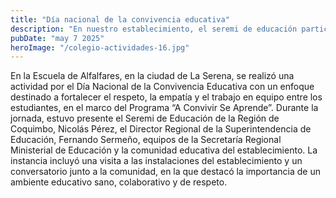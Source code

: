 ```yaml
---
title: "Día nacional de la convivencia educativa"
description: "En nuestro establecimiento, el seremi de educación participo en una actividad por el dia nacional de la convivencia Educativa"
pubDate: "may 7 2025"
heroImage: "/colegio-actividades-16.jpg"
---
```


En la Escuela de Alfalfares, en la ciudad de La Serena, se realizó una actividad por el Día Nacional de la Convivencia Educativa con un enfoque destinado a fortalecer el respeto, la empatía y el trabajo en equipo entre los estudiantes, en el marco del Programa “A Convivir Se Aprende”.
Durante la jornada, estuvo presente el Seremi de Educación de la Región de Coquimbo, Nicolás Pérez, el Director Regional de la Superintendencia de Educación, Fernando Sermeño, equipos de la Secretaría Regional Ministerial de Educación y la comunidad educativa del establecimiento. 
La instancia incluyó una visita a las instalaciones del establecimiento y un conversatorio junto a la comunidad, en la que destacó la importancia de un ambiente educativo sano, colaborativo y de respeto.
